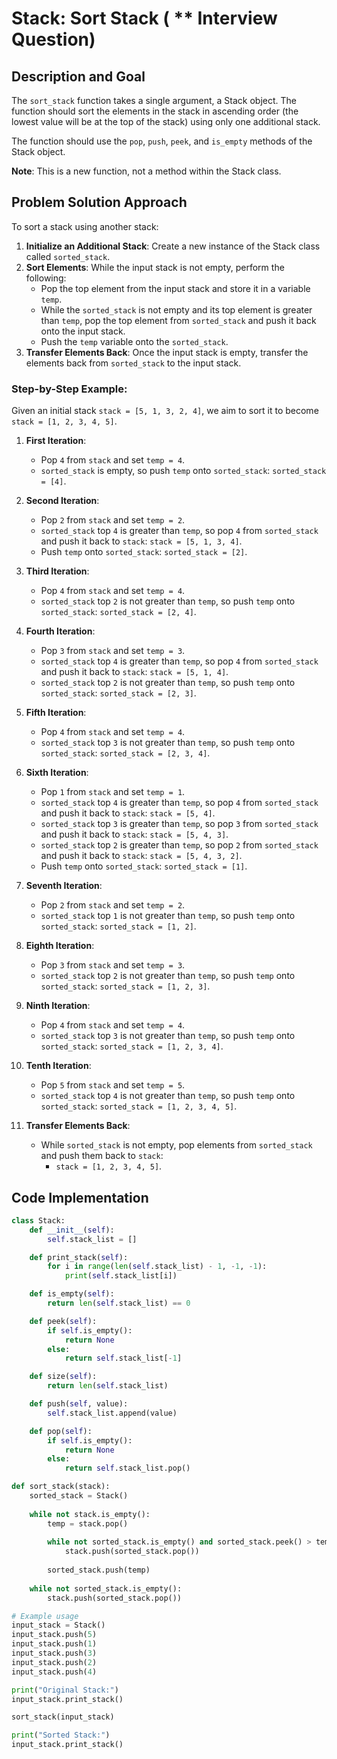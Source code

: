 # Stack: Sort Stack ( ** Interview Question)

## Description and Goal

The `sort_stack` function takes a single argument, a Stack object. The function should sort the elements in the stack in ascending order (the lowest value will be at the top of the stack) using only one additional stack.

The function should use the `pop`, `push`, `peek`, and `is_empty` methods of the Stack object.

**Note**: This is a new function, not a method within the Stack class.

## Problem Solution Approach

To sort a stack using another stack:

1. **Initialize an Additional Stack**: Create a new instance of the Stack class called `sorted_stack`.
2. **Sort Elements**: While the input stack is not empty, perform the following:
   - Pop the top element from the input stack and store it in a variable `temp`.
   - While the `sorted_stack` is not empty and its top element is greater than `temp`, pop the top element from `sorted_stack` and push it back onto the input stack.
   - Push the `temp` variable onto the `sorted_stack`.
3. **Transfer Elements Back**: Once the input stack is empty, transfer the elements back from `sorted_stack` to the input stack.

### Step-by-Step Example:

Given an initial stack `stack = [5, 1, 3, 2, 4]`, we aim to sort it to become `stack = [1, 2, 3, 4, 5]`.

1. **First Iteration**:
   - Pop `4` from `stack` and set `temp = 4`.
   - `sorted_stack` is empty, so push `temp` onto `sorted_stack`: `sorted_stack = [4]`.

2. **Second Iteration**:
   - Pop `2` from `stack` and set `temp = 2`.
   - `sorted_stack` top `4` is greater than `temp`, so pop `4` from `sorted_stack` and push it back to `stack`: `stack = [5, 1, 3, 4]`.
   - Push `temp` onto `sorted_stack`: `sorted_stack = [2]`.

3. **Third Iteration**:
   - Pop `4` from `stack` and set `temp = 4`.
   - `sorted_stack` top `2` is not greater than `temp`, so push `temp` onto `sorted_stack`: `sorted_stack = [2, 4]`.

4. **Fourth Iteration**:
   - Pop `3` from `stack` and set `temp = 3`.
   - `sorted_stack` top `4` is greater than `temp`, so pop `4` from `sorted_stack` and push it back to `stack`: `stack = [5, 1, 4]`.
   - `sorted_stack` top `2` is not greater than `temp`, so push `temp` onto `sorted_stack`: `sorted_stack = [2, 3]`.

5. **Fifth Iteration**:
   - Pop `4` from `stack` and set `temp = 4`.
   - `sorted_stack` top `3` is not greater than `temp`, so push `temp` onto `sorted_stack`: `sorted_stack = [2, 3, 4]`.

6. **Sixth Iteration**:
   - Pop `1` from `stack` and set `temp = 1`.
   - `sorted_stack` top `4` is greater than `temp`, so pop `4` from `sorted_stack` and push it back to `stack`: `stack = [5, 4]`.
   - `sorted_stack` top `3` is greater than `temp`, so pop `3` from `sorted_stack` and push it back to `stack`: `stack = [5, 4, 3]`.
   - `sorted_stack` top `2` is greater than `temp`, so pop `2` from `sorted_stack` and push it back to `stack`: `stack = [5, 4, 3, 2]`.
   - Push `temp` onto `sorted_stack`: `sorted_stack = [1]`.

7. **Seventh Iteration**:
   - Pop `2` from `stack` and set `temp = 2`.
   - `sorted_stack` top `1` is not greater than `temp`, so push `temp` onto `sorted_stack`: `sorted_stack = [1, 2]`.

8. **Eighth Iteration**:
   - Pop `3` from `stack` and set `temp = 3`.
   - `sorted_stack` top `2` is not greater than `temp`, so push `temp` onto `sorted_stack`: `sorted_stack = [1, 2, 3]`.

9. **Ninth Iteration**:
   - Pop `4` from `stack` and set `temp = 4`.
   - `sorted_stack` top `3` is not greater than `temp`, so push `temp` onto `sorted_stack`: `sorted_stack = [1, 2, 3, 4]`.

10. **Tenth Iteration**:
    - Pop `5` from `stack` and set `temp = 5`.
    - `sorted_stack` top `4` is not greater than `temp`, so push `temp` onto `sorted_stack`: `sorted_stack = [1, 2, 3, 4, 5]`.

11. **Transfer Elements Back**:
    - While `sorted_stack` is not empty, pop elements from `sorted_stack` and push them back to `stack`:
      - `stack = [1, 2, 3, 4, 5]`.

## Code Implementation

```python
class Stack:
    def __init__(self):
        self.stack_list = []

    def print_stack(self):
        for i in range(len(self.stack_list) - 1, -1, -1):
            print(self.stack_list[i])

    def is_empty(self):
        return len(self.stack_list) == 0

    def peek(self):
        if self.is_empty():
            return None
        else:
            return self.stack_list[-1]

    def size(self):
        return len(self.stack_list)

    def push(self, value):
        self.stack_list.append(value)

    def pop(self):
        if self.is_empty():
            return None
        else:
            return self.stack_list.pop()

def sort_stack(stack):
    sorted_stack = Stack()
    
    while not stack.is_empty():
        temp = stack.pop()
        
        while not sorted_stack.is_empty() and sorted_stack.peek() > temp:
            stack.push(sorted_stack.pop())
        
        sorted_stack.push(temp)
    
    while not sorted_stack.is_empty():
        stack.push(sorted_stack.pop())

# Example usage
input_stack = Stack()
input_stack.push(5)
input_stack.push(1)
input_stack.push(3)
input_stack.push(2)
input_stack.push(4)

print("Original Stack:")
input_stack.print_stack()

sort_stack(input_stack)

print("Sorted Stack:")
input_stack.print_stack()
